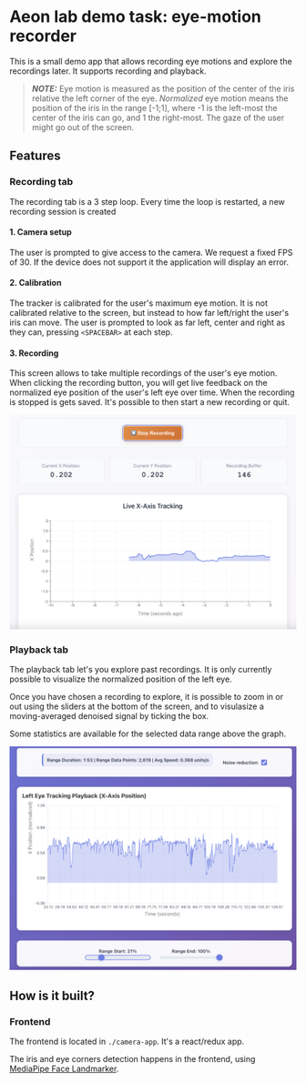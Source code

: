 # Aeon lab demo task: eye-motion recorder

This is a small demo app that allows recording eye motions and explore the recordings later. It supports recording and playback.

> **_NOTE:_**  Eye motion is measured as the position of the center of the iris relative the left corner of the eye.  *Normalized* eye motion means the position of the iris in the range [-1;1], where -1 is the left-most the center of the iris can go, and 1 the right-most. The gaze of the user might go out of the screen.

## Features

### Recording tab

The recording tab is a 3 step loop. Every time the loop is restarted, a new recording session is created

#### 1. Camera setup

The user is prompted to give access to the camera. We request a fixed FPS of 30. If the device does not support it the application will display an error. 

#### 2. Calibration

The tracker is calibrated for the user's maximum eye motion. It is not calibrated relative to the screen, but instead to how far left/right the user's iris can move. The user is prompted to look as far left, center and right as they can, pressing `<SPACEBAR>` at each step.

#### 3. Recording

This screen allows to take multiple recordings of the user's eye motion. When clicking the recording button, you will get live feedback on the normalized eye position of the user's left eye over time. When the recording is stopped is gets saved. It's possible to then start a new recording or quit.

![recordingScreen](./recordingScreen.png)

### Playback tab

The playback tab let's you explore past recordings. It is only currently possible to visualize the normalized position of the left eye.  

Once you have chosen a recording to explore, it is possible to zoom in or out using the sliders at the bottom of the screen, and to visulasize a moving-averaged denoised signal by ticking the box.

Some statistics are available for the selected data range above the graph.

![playbackScreen](./playbackScreen.png)

## How is it built?

### Frontend

The frontend is located in `./camera-app`. It's a react/redux app. 

The iris and eye corners detection happens in the frontend, using [MediaPipe Face Landmarker](https://ai.google.dev/edge/mediapipe/solutions/vision/face_landmarker). 
